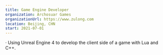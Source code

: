 ```yaml
---
title: Game Engine Developer
organization: Archosuar Games
organizationUrl: https://www.zulong.com
location: Beijing, CHN
start: 2021-07-01
---
```


·	Using Unreal Engine 4 to develop the client side of a game with Lua and C++.
<!--_The more detailed information is not available here online publicly._-->

